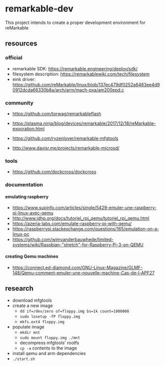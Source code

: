 # remarkable-dev

This project intends to create a proper development environment for reMarkable

## resources

### official

- remarkable SDK: https://remarkable.engineering/deploy/sdk/
- filesystem description: https://remarkablewiki.com/tech/filesystem
- eink driver: https://github.com/reMarkable/linux/blob/137ec479df0252a6483ee4d90912dcda66330b8a/arch/arm/mach-pxa/am200epd.c

### community

- https://github.com/torwag/remarkableflash
- https://plasma.ninja/blog/devices/remarkable/2017/12/18/reMarkable-exporation.html
- https://github.com/ryzenlover/remarkable-mfgtools

- http://www.davisr.me/projects/remarkable-microsd/

### tools

- https://github.com/dockcross/dockcross

### documentation

#### emulating raspberry

- https://www.supinfo.com/articles/single/5429-emuler-une-raspberry-pi-linux-avec-qemu
- http://www.jdhp.org/docs/tutoriel_rpi_qemu/tutoriel_rpi_qemu.html
- https://azeria-labs.com/emulate-raspberry-pi-with-qemu/
- https://raspberrypi.stackexchange.com/questions/165/emulation-on-a-linux-pc
- https://github.com/wimvanderbauwhede/limited-systems/wiki/Raspbian-"stretch"-for-Raspberry-Pi-3-on-QEMU

#### creating Qemu machines

- https://connect.ed-diamond.com/GNU-Linux-Magazine/GLMF-148/Qemu-comment-emuler-une-nouvelle-machine-Cas-de-l-APF27

## research

- download mfgtools
- create a new image
  - `dd if=/dev/zero of=floppy.img bs=1k count=1000000`
  - `sudo losetup -fP floppy.img`
  - `mkfs.ext4 floppy.img`
- populate image
  - `mkdir mnt`
  - `sudo mount floppy.img ./mnt`
  - decompress mfgtools' rootfs
  - `cp -a` contents to the image
- install qemu and arm dependencies
- `./start.sh`
